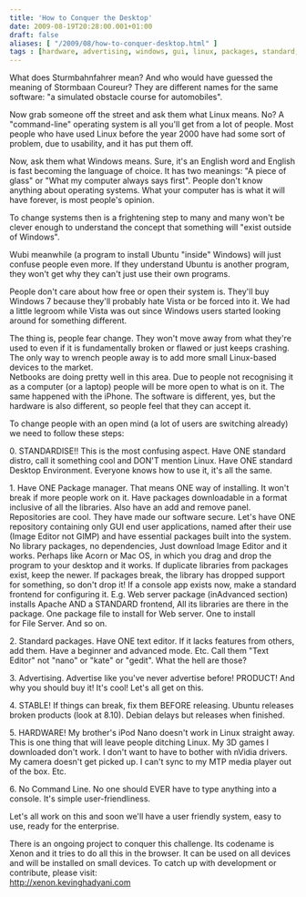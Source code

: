 ```yaml
---
title: 'How to Conquer the Desktop'
date: 2009-08-19T20:28:00.001+01:00
draft: false
aliases: [ "/2009/08/how-to-conquer-desktop.html" ]
tags : [hardware, advertising, windows, gui, linux, packages, standard, change, command line, naming]
---
```


What does Sturmbahnfahrer mean? And who would have guessed the meaning of Stormbaan Coureur? They are different names for the same software: "a simulated obstacle course for automobiles".  
  
Now grab someone off the street and ask them what Linux means. No? A "command-line" operating system is all you'll get from a lot of people. Most people who have used Linux before the year 2000 have had some sort of problem, due to usability, and it has put them off.  
  
Now, ask them what Windows means. Sure, it's an English word and English is fast becoming the language of choice. It has two meanings: "A piece of glass" or "What my computer always says first". People don't know anything about operating systems. What your computer has is what it will have forever, is most people's opinion.  
  
To change systems then is a frightening step to many and many won't be clever enough to understand the concept that something will "exist outside of Windows".  
  
Wubi meanwhile (a program to install Ubuntu "inside" Windows) will just confuse people even more. If they understand Ubuntu is another program, they won't get why they can't just use their own programs.  
  
People don't care about how free or open their system is. They'll buy Windows 7 because they'll probably hate Vista or be forced into it. We had a little legroom while Vista was out since Windows users started looking around for something different.  
  
The thing is, people fear change. They won't move away from what they're used to even if it is fundamentally broken or flawed or just keeps crashing. The only way to wrench people away is to add more small Linux-based devices to the market.  
Netbooks are doing pretty well in this area. Due to people not recognising it as a computer (or a laptop) people will be more open to what is on it. The same happened with the iPhone. The software is different, yes, but the hardware is also different, so people feel that they can accept it.  
  
To change people with an open mind (a lot of users are switching already) we need to follow these steps:  
  
  
0\. STANDARDISE!! This is the most confusing aspect. Have ONE standard distro, call it something cool and DON'T mention Linux. Have ONE standard Desktop Environment. Everyone knows how to use it, it's all the same.  
  
1\. Have ONE Package manager. That means ONE way of installing. It won't break if more people work on it. Have packages downloadable in a format inclusive of all the libraries. Also have an add and remove panel. Repositories are cool. They have made our software secure. Let's have ONE repository containing only GUI end user applications, named after their use (Image Editor not GIMP) and have essential packages built into the system. No library packages, no dependencies, Just download Image Editor and it works. Perhaps like Acorn or Mac OS, in which you drag and drop the program to your desktop and it works. If duplicate libraries from packages exist, keep the newer. If packages break, the library has dropped support for something, so don't drop it! If a console app exists now, make a standard frontend for configuring it. E.g. Web server package (inAdvanced section) installs Apache AND a STANDARD frontend, All its libraries are there in the package. One package file to install for Web server. One to install  
for File Server. And so on.  
  
2\. Standard packages. Have ONE text editor. If it lacks features from others, add them. Have a beginner and advanced mode. Etc. Call them "Text Editor" not "nano" or "kate" or "gedit". What the hell are those?  
  
3\. Advertising. Advertise like you've never advertise before! PRODUCT! And why you should buy it! It's cool! Let's all get on this.  
  
4\. STABLE! If things can break, fix them BEFORE releasing. Ubuntu releases broken products (look at 8.10). Debian delays but releases when finished.  
  
5\. HARDWARE! My brother's iPod Nano doesn't work in Linux straight away. This is one thing that will leave people ditching Linux. My 3D games I downloaded don't work. I don't want to have to bother with nVidia drivers. My camera doesn't get picked up. I can't sync to my MTP media player out of the box. Etc.  
  
6\. No Command Line. No one should EVER have to type anything into a console. It's simple user-friendliness.  
  
Let's all work on this and soon we'll have a user friendly system, easy to use, ready for the enterprise.  
  
There is an ongoing project to conquer this challenge. Its codename is Xenon and it tries to do all this in the browser. It can be used on all devices and will be installed on small devices. To catch up with development or contribute, please visit:  
http://xenon.kevinghadyani.com